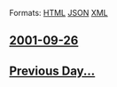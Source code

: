
Formats: [HTML](2001/09/26/index.html)  [JSON](2001/09/26/index.json)  [XML](2001/09/26/index.xml)  

## [2001-09-26](/news/2001/09/26/index.md)

## [Previous Day...](/news/2001/09/25/index.md)

